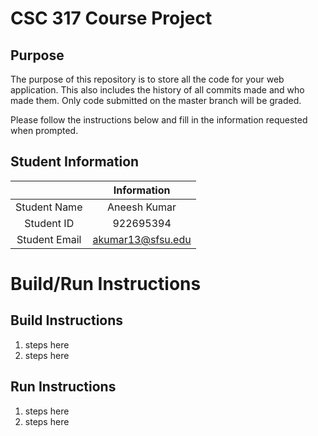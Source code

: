 # CSC 317 Course Project

## Purpose

The purpose of this repository is to store all the code for your web application. This also includes the history of all commits made and who made them. Only code submitted on the master branch will be graded.

Please follow the instructions below and fill in the information requested when prompted.

## Student Information

|               |    Information    |
|:-------------:|:-----------------:|
| Student Name  | Aneesh Kumar      |
| Student ID    | 922695394         |
| Student Email | akumar13@sfsu.edu |



# Build/Run Instructions

## Build Instructions
1. steps here
2. steps here

## Run Instructions
1. steps here
2. steps here 
